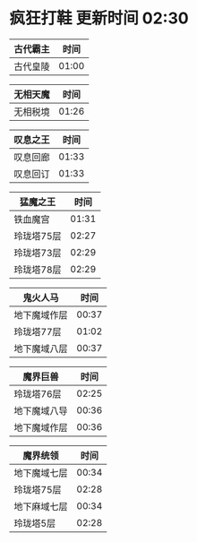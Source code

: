 # 疯狂打鞋 更新时间 02:30

| 古代霸主   | 时间    |
|--------|-------|
| 古代皇陵 | 01:00 |

| 无相天魔   | 时间    |
|--------|-------|
| 无相税境 | 01:26 |

| 叹息之王   | 时间    |
|--------|-------|
| 叹息回廊 | 01:33 |
| 叹息回订 | 01:33 |

| 猛魔之王   | 时间    |
|--------|-------|
| 铁血魔宫 | 01:31 |
| 玲珑塔75层 | 02:27 |
| 玲珑塔73层 | 02:29 |
| 玲珑塔78层 | 02:29 |

| 鬼火人马   | 时间    |
|--------|-------|
| 地下魔域作层 | 00:37 |
| 玲珑塔77层 | 01:02 |
| 地下魔域八层 | 00:37 |

| 魔界巨兽   | 时间    |
|--------|-------|
| 玲珑塔76层 | 02:25 |
| 地下魔域八导 | 00:36 |
| 地下魔域作层 | 00:36 |

| 魔界统领   | 时间    |
|--------|-------|
| 地下魔域七层 | 00:34 |
| 玲珑塔75层 | 02:28 |
| 地下麻域七层 | 00:34 |
| 玲珑塔5层 | 02:28 |